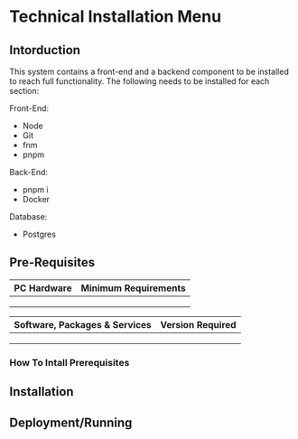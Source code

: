 # Technical Installation Menu

## Intorduction

This system contains a front-end and a backend component to be installed to reach full
functionality. The following needs to be installed for each section:

Front-End:

- Node
- Git
- fnm
- pnpm

Back-End:

- pnpm i
- Docker

Database:

- Postgres

## Pre-Requisites

| PC Hardware | Minimum Requirements |
| ----------- | -------------------- |
|             |                      |
|             |                      |
|             |                      |

| Software, Packages & Services | Version Required |
| ----------------------------- | ---------------- |
|                               |                  |
|                               |                  |
|                               |                  |

### How To Intall Prerequisites

## Installation

## Deployment/Running
